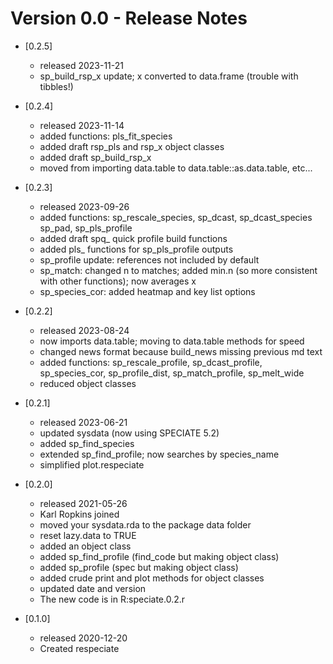 # Version 0.0 - Release Notes

* [0.2.5] 
    * released 2023-11-21
    * sp_build_rsp_x update; x converted to data.frame (trouble with tibbles!)  

* [0.2.4] 
    * released 2023-11-14 
    * added functions: pls_fit_species 
    * added draft rsp_pls and rsp_x object classes 
    * added draft sp_build_rsp_x  
    * moved from importing data.table to data.table::as.data.table, etc... 

* [0.2.3] 
    * released 2023-09-26 
    * added functions: sp_rescale_species, sp_dcast, sp_dcast_species 
    sp_pad, sp_pls_profile 
    * added draft spq_ quick profile build  functions 
    * added pls_ functions for sp_pls_profile outputs
    * sp_profile update: references not included by default 
    * sp_match: changed n to matches; added min.n (so more consistent 
    with other functions); now averages x
    * sp_species_cor: added heatmap and key list options 

* [0.2.2] 
    * released 2023-08-24 
    * now imports data.table; moving to data.table methods for speed 
    * changed news format because build_news missing previous md text 
    * added functions: sp_rescale_profile, sp_dcast_profile, sp_species_cor, 
    sp_profile_dist, sp_match_profile, sp_melt_wide
    * reduced object classes
    
* [0.2.1] 
    * released 2023-06-21 
    * updated sysdata (now using SPECIATE 5.2)
    * added sp_find_species 
    * extended sp_find_profile; now searches by species_name
    * simplified plot.respeciate

* [0.2.0] 
    * released 2021-05-26 
    * Karl Ropkins joined
    * moved your sysdata.rda to the package data folder
    * reset lazy.data to TRUE  
    * added an object class
    * added sp_find_profile (find_code but making object class)
    * added sp_profile (spec but making object class)
    * added crude print and plot methods for object classes
    * updated date and version
    * The new code is in R:speciate.0.2.r

* [0.1.0] 
    * released 2020-12-20  
    * Created respeciate
